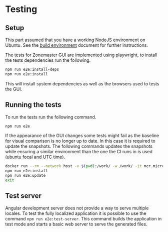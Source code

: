 # Testing

## Setup

This part assumed that you have a working NodeJS environment on Ubuntu. See
the [build environment] document for further instructions.

The tests for Zonemaster GUI are implemented using [playwright], to install the
tests dependencies run the following.

```sh
npm run e2e:install-deps
npm run e2e:install
```

This will install system dependencies as well as the browsers used to tests the
GUI.

## Running the tests

To run the tests run the following command.

```sh
npm run e2e
```

If the appearance of the GUI changes some tests might fail as the baseline for
visual comparison is no longer up to date. In this case it is required to update
the snapshots. The following commands updates the snapshots while ensuring a
similar environment than the one the CI runs in is used (ubuntu focal and UTC
time).

```sh
docker run --rm --network host -v $(pwd):/work/ -w /work/ -it mcr.microsoft.com/playwright:v1.27.1-focal /bin/bash
npm run e2e:install
npm run e2e:update
exit
```

[build environment]: https://github.com/zonemaster/zonemaster/blob/master/docs/internal-documentation/distrib-testing/Ubuntu-Node.js-build-environment.md
[playwright]: https://playwright.dev/docs/intro

## Test server

Angular development server does not provide a way to serve multiple locales.
To test the fully localized application it is possible to use the command
`npm run e2e:test-server`. This command builds the application in test mode and
starts a basic web server to serve the generated files.

